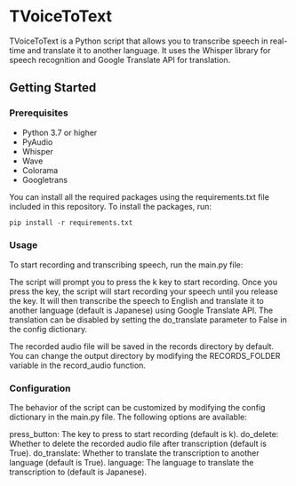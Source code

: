 # TVoiceToText

TVoiceToText is a Python script that allows you to transcribe speech in real-time and translate it to another language. It uses the Whisper library for speech recognition and Google Translate API for translation.

## Getting Started

### Prerequisites

- Python 3.7 or higher
- PyAudio
- Whisper
- Wave
- Colorama
- Googletrans

You can install all the required packages using the requirements.txt file included in this repository. To install the packages, run:

```python
pip install -r requirements.txt
```

### Usage

To start recording and transcribing speech, run the main.py file:

The script will prompt you to press the k key to start recording. Once you press the key, the script will start recording your speech until you release the key. It will then transcribe the speech to English and translate it to another language (default is Japanese) using Google Translate API. The translation can be disabled by setting the do_translate parameter to False in the config dictionary.

The recorded audio file will be saved in the records directory by default. You can change the output directory by modifying the RECORDS_FOLDER variable in the record_audio function.

### Configuration

The behavior of the script can be customized by modifying the config dictionary in the main.py file. The following options are available:

press_button: The key to press to start recording (default is k).
do_delete: Whether to delete the recorded audio file after transcription (default is True).
do_translate: Whether to translate the transcription to another language (default is True).
language: The language to translate the transcription to (default is Japanese).
